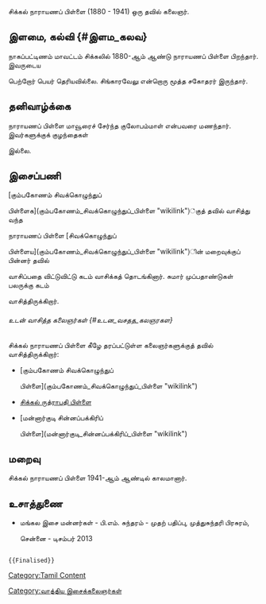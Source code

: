 சிக்கல் நாராயணப் பிள்ளை (1880 - 1941) ஒரு தவில் கலைஞர்.

## இளமை, கல்வி {#இளம_கலவ}

நாகப்பட்டிணம் மாவட்டம் சிக்கலில் 1880-ஆம் ஆண்டு நாராயணப் பிள்ளை பிறந்தார். இவருடைய
பெற்றோர் பெயர் தெரியவில்லை. சிங்காரவேலு என்றொரு மூத்த சகோதரர் இருந்தார்.

## தனிவாழ்க்கை

நாராயணப் பிள்ளை மாவூரைச் சேர்ந்த குலோபம்மாள் என்பவரை மணந்தார். இவர்களுக்குக் குழந்தைகள்
இல்லை.

## இசைப்பணி

[கும்பகோணம் சிவக்கொழுந்துப்
பிள்ளைக](கும்பகோணம்_சிவக்கொழுந்துப்_பிள்ளை "wikilink")்குத் தவில் வாசித்து வந்த
நாராயணப் பிள்ளை [சிவக்கொழுந்துப்
பிள்ளைய](கும்பகோணம்_சிவக்கொழுந்துப்_பிள்ளை "wikilink")ின் மறைவுக்குப் பின்னர் தவில்
வாசிப்பதை விட்டுவிட்டு கடம் வாசிக்கத் தொடங்கினார். சுமார் முப்பதாண்டுகள் பலருக்கு கடம்
வாசித்திருக்கிறார்.

###### உடன் வாசித்த கலைஞர்கள் {#உடன_வசதத_கலஞரகள}

சிக்கல் நாராயணப் பிள்ளை கீழே தரப்பட்டுள்ள கலைஞர்களுக்குத் தவில் வாசித்திருக்கிறார்:

-   [கும்பகோணம் சிவக்கொழுந்துப்
    பிள்ளை](கும்பகோணம்_சிவக்கொழுந்துப்_பிள்ளை "wikilink")
-   [சிக்கல் ருத்ராபதி பிள்ளை](சிக்கல்_ருத்ராபதி_பிள்ளை "wikilink")
-   [மன்னார்குடி சின்னப்பக்கிரிப்
    பிள்ளை](மன்னார்குடி_சின்னப்பக்கிரிப்_பிள்ளை "wikilink")

## மறைவு

சிக்கல் நாராயணப் பிள்ளை 1941-ஆம் ஆண்டில் காலமானார்.

## உசாத்துணை

-   மங்கல இசை மன்னர்கள் - பி.எம். சுந்தரம் - முதற் பதிப்பு, முத்துசுந்தரி பிரசுரம்,
    சென்னை - டிசம்பர் 2013

```{=mediawiki}
{{Finalised}}
```
[Category:Tamil Content](Category:Tamil_Content "wikilink")
[Category:வாத்திய இசைக்கலைஞர்கள்](Category:வாத்திய_இசைக்கலைஞர்கள் "wikilink")
